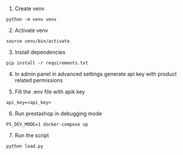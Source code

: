 1. Create venv
```
python -m venv venv
```

2. Activate venv
```
source venv/bin/activate
```

3. Install dependencies

```
pip install -r requirements.txt

```

4. In admin panel in advanced settings generate api key with product related permissions

5. Fill the .env file with apik key 
```
api_key=<api_key>
```

6. Run prestashop in debugging mode
```
PS_DEV_MODE=1 docker-compose up
```

7. Run the script
```
python load.py
```
